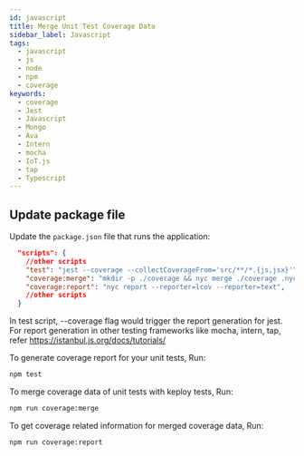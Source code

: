 ```yaml
---
id: javascript
title: Merge Unit Test Coverage Data
sidebar_label: Javascript
tags:
  - javascript
  - js
  - node
  - npm
  - coverage
keywords:
  - coverage
  - Jest
  - Javascript
  - Mongo
  - Ava
  - Intern
  - mocha
  - IoT.js
  - tap
  - Typescript
---
```


## Update package file

Update the `package.json` file that runs the application:

```json
  "scripts": {
    //other scripts
    "test": "jest --coverage --collectCoverageFrom='src/**/*.{js,jsx}'",
    "coverage:merge": "mkdir -p ./coverage && nyc merge ./coverage .nyc_output/out.json",
    "coverage:report": "nyc report --reporter=lcov --reporter=text",
    //other scripts
  }
```

In test script, --coverage flag would trigger the report generation for jest. For report generation in other testing frameworks like mocha, intern, tap, refer https://istanbul.js.org/docs/tutorials/

To generate coverage report for your unit tests, Run:

```bash
npm test
```

To merge coverage data of unit tests with keploy tests, Run:

```bash
npm run coverage:merge
```

To get coverage related information for merged coverage data, Run:

```bash
npm run coverage:report
```
